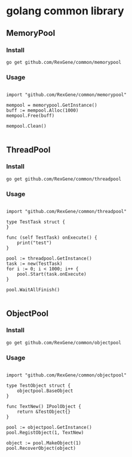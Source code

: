 # golang common library

## MemoryPool 

### Install

```
go get github.com/RexGene/common/memorypool
```

### Usage

```golang

import "github.com/RexGene/common/memorypool"

mempool = memorypool.GetInstance() 
buff := mempool.Alloc(1000)
mempool.Free(buff)

mempool.Clean()


```

## ThreadPool

### Install
```
go get github.com/RexGene/common/threadpool
```
### Usage

```golang

import "github.com/RexGene/common/threadpool"

type TestTask struct {
}

func (self TestTask) onExecute() {
	print("test")
}

pool := threadpool.GetInstance()
task := new(TestTask)
for i := 0; i < 1000; i++ {
    pool.Start(task.onExecute)
}

pool.WaitAllFinish()


```
## ObjectPool


### Install
```
go get github.com/RexGene/common/objectpool
```
### Usage

```golang

import "github.com/RexGene/common/objectpool"

type TestObject struct {
    objectpool.BaseObject
}

func TextNew() IPoolObject {
	return &TestObject{}
}

pool := objectpool.GetInstance()
pool.RegistObject(1, TextNew)

object := pool.MakeObject(1)
pool.RecoverObject(object)

```
